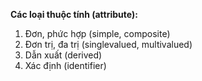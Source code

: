 **Các loại thuộc tính (attribute):**
1. Đơn, phức hợp (simple, composite)
2. Đơn trị, đa trị (singlevalued, multivalued)
3. Dẫn xuất (derived)
4. Xác định (identifier)
